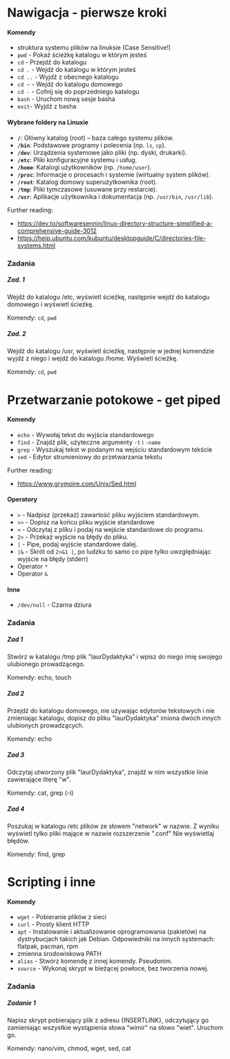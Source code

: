 # Nawigacja - pierwsze kroki

#### Komendy
- struktura systemu plików na linuksie (Case Sensitive!)
- `pwd` - Pokaż ścieżkę katalogu w którym jesteś
- `cd` - Przejdź do katalogu
- `cd .` - Wejdź do katalogu w którym jesteś
- `cd ..` - Wyjdź z obecnego katalogu
- `cd ~` - Wejdź do katalogu domowego
- `cd -` - Cofnij się do poprzedniego katalogu
- `bash` - Uruchom nową sesje basha
- `exit`- Wyjdź z basha

#### Wybrane foldery na Linuxie
- **`/`**: Główny katalog (root) – baza całego systemu plików.  
- **`/bin`**: Podstawowe programy i polecenia (np. `ls`, `cp`).  
- **`/dev`**: Urządzenia systemowe jako pliki (np. dyski, drukarki).  
- **`/etc`**: Pliki konfiguracyjne systemu i usług.  
- **`/home`**: Katalogi użytkowników (np. `/home/user`).  
- **`/proc`**: Informacje o procesach i systemie (wirtualny system plików).  
- **`/root`**: Katalog domowy superużytkownika (root).  
- **`/tmp`**: Pliki tymczasowe (usuwane przy restarcie).  
- **`/usr`**: Aplikacje użytkownika i dokumentacja (np. `/usr/bin`, `/usr/lib`).

Further reading: 
- https://dev.to/softwaresennin/linux-directory-structure-simplified-a-comprehensive-guide-3012
- https://help.ubuntu.com/kubuntu/desktopguide/C/directories-file-systems.html

### Zadania
##### Zad. 1
Wejdź do katalogu /etc, wyświetl ścieżkę, następnie wejdź do katalogu domowego i wyświetl ścieżkę.

Komendy: `cd`, `pwd`
##### Zad. 2
Wejdź do katalogu /usr, wyświetl ścieżkę, następnie w jednej komendzie wyjdź z niego i wejdź do katalogu /home. Wyświetl ścieżkę.

Komendy: `cd`, `pwd`

# Przetwarzanie potokowe - get piped

#### Komendy 
- `echo` - Wywołaj tekst do wyjścia standardowego
- `find` - Znajdź plik, użyteczne argumenty `-t` i `-name`
- `grep` - Wyszukaj tekst w podanym na wejściu standardowym tekście
- `sed` - Edytor strumieniowy do przetwarzania tekstu

Further reading: 
- https://www.grymoire.com/Unix/Sed.html

#### Operatory
- `>` - Nadpisz (przekaż) zawartość pliku wyjściem standardowym. 
- `>>` - Dopisz na końcu pliku wyjście standardowe
- `<` - Odczytaj z pliku i podaj na wejście standardowe do programu.
- `2>` - Przekaż wyjście na błędy do pliku.
- `|` - Pipe, podaj wyjście standardowe dalej.
- `|&` - Skrót od `2>&1 |`, po ludzku to samo co pipe tylko uwzględniając wyjście na błędy (stderr)
- Operator `*`
- Operator `&`

#### Inne
- `/dev/null` - Czarna dziura

### Zadania
##### Zad 1
Stwórz w katalogu /tmp plik "laurDydaktyka" i wpisz do niego imię swojego ulubionego prowadzącego.

Komendy: echo, touch
##### Zad 2
Przejdź do katalogu domowego, nie używając edytorów tekstowych i nie zmieniając katalogu, dopisz do pliku "laurDydaktyka" imiona dwóch innych ulubionych prowadzących.

Komendy: echo
##### Zad 3
Odczytaj utworzony plik "laurDydaktyka", znajdź w nim wszystkie linie zawierające literę "w".

Komendy: cat, grep (-i)
##### Zad 4
Poszukaj w katalogu /etc plików ze słowem "network" w nazwie. Z wyniku wyświetl tylko pliki mające w nazwie rozszerzenie ".conf" Nie wyświetlaj błędów.

Komendy: find, grep

# Scripting i inne
#### Komendy
- `wget` - Pobieranie plików z sieci
- `curl` - Prosty klient HTTP
- `apt` - Instalowanie i aktualizowanie oprogramowania (pakietów) na dystrybucjach takich jak Debian. Odpowiedniki na innych systemach: flatpak, pacman, rpm 
- zmienna środowiskowa PATH
- `alias` - Stwórz komendę z innej komendy. Pseudonim.
- `source` - Wykonaj skrypt w bieżącej powłoce, bez tworzenia nowej.

### Zadania
##### Zadanie 1
Napisz skrypt pobierający plik z adresu {INSERTLINK}, odczytujący go zamieniając wszystkie wystąpienia słowa "wimir" na słowo "wiet". Uruchom go.

Komendy: nano/vim, chmod, wget, sed, cat
